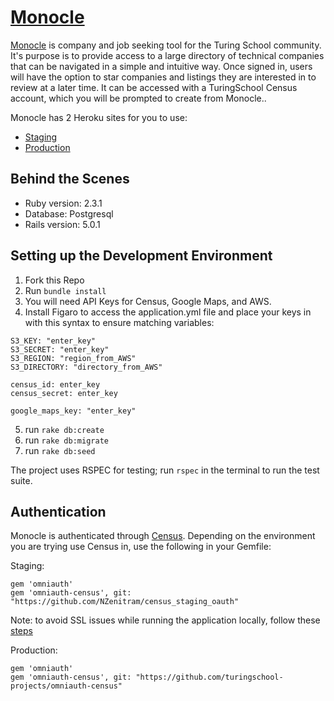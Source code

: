 # [Monocle](https://turingmonocle-production.herokuapp.com)

[Monocle](https://turingmonocle-production.herokuapp.com) is company and job seeking tool for the Turing School community. It's purpose is to provide access to a large directory of technical companies that can be navigated in a simple and intuitive way. Once signed in, users will have the option to star companies and listings they are interested in to review at a later time. It can be accessed with a TuringSchool Census account, which you will be prompted to create from Monocle..

Monocle has 2 Heroku sites for you to use:
* [Staging](https://turingmonocle-staging.herokuapp.com)
* [Production](https://monocle.turing.io)

## Behind the Scenes

* Ruby version: 2.3.1
* Database: Postgresql
* Rails version: 5.0.1

## Setting up the Development Environment

 1. Fork this Repo
 2. Run `bundle install`
 3. You will need API Keys for Census, Google Maps, and AWS.
 4. Install Figaro to access the application.yml file and place your keys in with this syntax to ensure matching variables:

 ```
 S3_KEY: "enter_key"
 S3_SECRET: "enter_key"
 S3_REGION: "region_from_AWS"
 S3_DIRECTORY: "directory_from_AWS"

 census_id: enter_key
 census_secret: enter_key

 google_maps_key: "enter_key"
```

 5. run `rake db:create`
 6. run `rake db:migrate`
 7. run `rake db:seed`


 The project uses RSPEC for testing; run `rspec` in the terminal to run the test suite.
 
 ## Authentication 
 Monocle is authenticated through [Census](https://github.com/turingschool-projects/omniauth-census). Depending on the environment you are trying use Census in, use the following in your Gemfile: 
 
 Staging: 
 ```
 gem 'omniauth'
 gem 'omniauth-census', git: "https://github.com/NZenitram/census_staging_oauth"
 ```
 Note: to avoid SSL issues while running the application locally, follow these [steps](https://github.com/NZenitram/census_staging_oauth#important-note)
 
 Production: 
 ```
 gem 'omniauth'
 gem 'omniauth-census', git: "https://github.com/turingschool-projects/omniauth-census"
 ```
